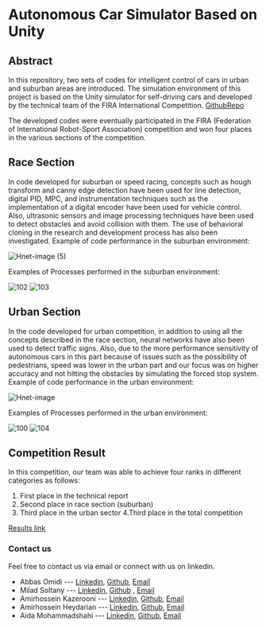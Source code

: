 
# Autonomous Car Simulator Based on Unity
## Abstract
In this repository, two sets of codes for intelligent control of cars in urban and suburban areas are introduced.
The simulation environment of this project is based on the Unity simulator for self-driving cars and developed by the technical team of the FIRA International Competition. [GithubRepo](https://github.com/AvisEngine/AVIS-Engine-Python-API)

The developed codes were eventually participated in the FIRA (Federation of International Robot-Sport Association) competition and won four places in the various sections of the competition.

## Race Section
In code developed for suburban or speed racing, concepts such as hough transform and canny edge detection have been used for line detection, digital PID, MPC, and instrumentation techniques such as the implementation of a digital encoder have been used for vehicle control. Also, ultrasonic sensors and image processing techniques have been used to detect obstacles and avoid collision with them. The use of behavioral cloning in the research and development process has also been investigated.
Example of code performance in the suburban environment:

![Hnet-image (5)](https://user-images.githubusercontent.com/61683254/125800652-3551d8c0-86e5-4af7-9b39-69f30346f94b.gif)




Examples of Processes performed in the suburban environment:

![102](https://user-images.githubusercontent.com/61683254/125802727-4a1de25a-7775-4671-85f8-cef16d98e5ff.png)
![103](https://user-images.githubusercontent.com/61683254/125802731-1e843ab5-8602-4960-a672-c3e51a9e6b06.png)





## Urban Section
In the code developed for urban competition, in addition to using all the concepts described in the race section, neural networks have also been used to detect traffic signs.
Also, due to the more performance sensitivity of autonomous cars in this part because of issues such as the possibility of pedestrians, speed was lower in the urban part and our focus was on higher accuracy and not hitting the obstacles by simulating the forced stop system.
Example of code performance in the urban environment:

![Hnet-image](https://user-images.githubusercontent.com/61683254/125801130-e0462d19-6841-473e-9346-424c225c765d.gif)




Examples of Processes performed in the urban environment:

![100](https://user-images.githubusercontent.com/61683254/125802743-715f0bbf-ecac-4b1b-a1e4-009db2c7c7d4.png)
![104](https://user-images.githubusercontent.com/61683254/125802747-f303d43c-9c8d-4672-a53a-a9aa3d8600df.png)



## Competition Result
In this competition, our team was able to achieve four ranks in different categories as follows:
1. First place in the technical report
2. Second place in race section (suburban)
3. Third place in the urban sector
4.Third place in the total competition

[Results link](https://iran.firaworldcup.org/?leagues=autonomous-cars)

### Contact us
Feel free to contact us via email or connect with us on linkedin.

- Abbas Omidi --- [Linkedin](https://www.linkedin.com/in/abbasomidi77/), [Github](https://github.com/abbasomidi77), [Email](mailto:abbasomidi77@gmail.com)
- Milad Soltany --- [Linkedin](https://www.linkedin.com/in/milad-soltany/), [Github](https://github.com/miladsoltany) , [Email](mailto:soltany.m.99@gmail.com)
- Amirhossein Kazerooni ---  [Linkedin](https://www.linkedin.com/in/amirhossein477/), [Github](https://github.com/amirhossein-kz), [Email](mailto:Amirhossein477@gmail.com )
- Amirhossein Heydarian ---  [Linkedin](https://www.linkedin.com/in/amirhosseinh77/), [Github](https://github.com/amirhosseinh77), [Email](mailto:amirhossein4633@gmail.com )
- Aida Mohammadshahi ---  [Linkedin](https://www.linkedin.com/in/aida-mohammadshahi-9845861b3/), [Github](https://github.com/aidamohammadshahi), [Email](mailto:aidamoshahi@gmail.com)


